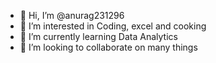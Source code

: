 - 👋 Hi, I’m @anurag231296
- 👀 I’m interested in Coding, excel and cooking 
- 🌱 I’m currently learning Data Analytics
- 💞️ I’m looking to collaborate on many things 

<!---
anurag231296/anurag231296 is a ✨ special ✨ repository because its `README.md` (this file) appears on your GitHub profile.
You can click the Preview link to take a look at your changes.
--->
